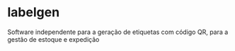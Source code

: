 # labelgen
Software independente para a geração de etiquetas com código QR, para a gestão de estoque e expedição
